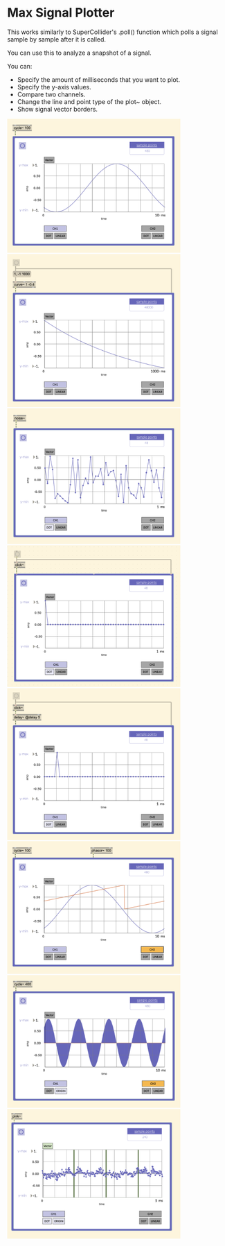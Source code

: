 # Max Signal Plotter

This works similarly to SuperCollider's .poll() function which polls a signal sample by sample after it is called.

You can use this to analyze a snapshot of a signal.

You can:
  - Specify the amount of milliseconds that you want to plot.
  - Specify the y-axis values.
  - Compare two channels.
  - Change the line and point type of the plot~ object.
  - Show signal vector borders.

<img src="./media/cycle.png" width="400" />
<img src="./media/curve.png" width="400" />
<img src="./media/noise.png" width="400" />
<img src="./media/click.png" width="400" />
<img src="./media/delay.png" width="400" />
<img src="./media/compare.png" width="400" />
<img src="./media/linetype.png" width="400" />
<img src="./media/vectors.png" width="400" />
